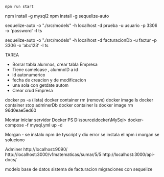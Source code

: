 

```bash
npm run start
```

npm install -g mysql2
npm install -g sequelize-auto


sequelize-auto -o "./src/models" -h localhost -d prueba -u usuario -p 3306 -x 'password' -l ts

sequelize-auto -o "./src/models" -h localhost -d facturacionDb -u factur -p 3306 -x 'abc123' -l ts

TAREA

* Borrar tabla alumnos, crear tabla Empresa
* Tiene camelcase , alumnoID a id
* id autonumerico 
* fecha de creacion y de modificacion
* una sola con getdate autom
* Crear crud Empresa

docker ps -a  (lista)
docker container rm (remove)
docker image ls
docker container stop adminerDb
docker container ls
docker image rm 96d0eae5ed60


Montar iniciar servidor Docker
PS D:\source\docker\MySql> docker-compose -f mysql.yml up -d 


Morgan - se instalo npm de tyscript y dio error 
        se instala el npm i morgan se soluciono

Adminer http://localhost:9090/
http://localhost:3000/v1matematicas/sumar/5/5
http://localhost:3000/api-docs/


modelo base de datos sistema de facturacion
migraciones con sequelize
